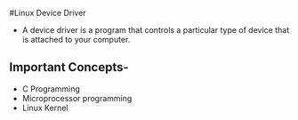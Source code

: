 #Linux Device Driver

* A device driver is a program that controls a particular type of device that is attached to your computer.
 
Important Concepts-
-----------------
* C Programming
* Microprocessor programming
* Linux Kernel
